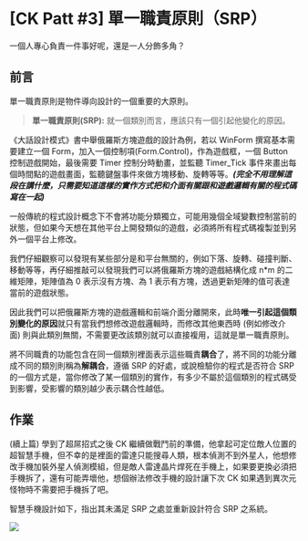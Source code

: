 [CK Patt #3] 單一職責原則（SRP）
===
一個人專心負責一件事好呢，還是一人分飾多角？

前言
---
單一職責原則是物件導向設計的一個重要的大原則。

> **單一職責原則(SRP):** 就一個類別而言，應該只有一個引起他變化的原因。

《大話設計模式》書中舉俄羅斯方塊遊戲的設計為例，若以 WinForm 撰寫基本需要建立一個 Form，加入一個控制項(Form.Control)，作為遊戲框，一個 Button 控制遊戲開始，最後需要 Timer 控制分時動畫，並監聽 Timer_Tick 事件來畫出每個時間點的遊戲畫面，監聽鍵盤事件來做方塊移動、旋轉等等。***(完全不用理解這段在講什麼，只需要知道這樣的實作方式把和介面有關跟和遊戲邏輯有關的程式碼寫在一起)***

一般傳統的程式設計概念下不會將功能分類獨立，可能用幾個全域變數控制當前的狀態，但如果今天想在其他平台上開發類似的遊戲，必須將所有程式碼複製並到另外一個平台上修改。

我們仔細觀察可以發現有某些部分是和平台無關的，例如下落、旋轉、碰撞判斷、移動等等，再仔細推敲可以發現我們可以將俄羅斯方塊的遊戲結構化成 n\*m 的二維矩陣，矩陣值為 0 表示沒有方塊、為 1 表示有方塊，透過更新矩陣的值可表達當前的遊戲狀態。

因此我們可以把俄羅斯方塊的遊戲邏輯和前端介面分離開來，此時**唯一引起這個類別變化的原因**就只有當我們想修改遊戲邏輯時，而修改其他東西時 (例如修改介面) 則與此類別無關，不需要更改該類別就可以直接複用，這就是單一職責原則。

將不同職責的功能包含在同一個類別裡面表示這些職責**耦合**了，將不同的功能分離成不同的類別則稱為**解耦合**，遵循 SRP 的好處，或說檢驗你的程式是否符合 SRP 的一個方式是，當你修改了某一個類別的實作，有多少不屬於這個類別的程式碼受到影響，受影響的類別越少表示耦合性越低。

作業
---
(續上篇) 學到了超屌招式之後 CK 繼續做戰鬥前的準備，他拿起可定位敵人位置的超智慧手機，但不幸的是裡面的雷達只能搜尋人類，根本偵測不到外星人，他想修改手機加裝外星人偵測模組，但是敵人雷達晶片焊死在手機上，如果要更換必須把手機拆了，還有可能弄壞他，想個辦法修改手機的設計讓下次 CK 如果遇到異次元怪物時不需要把手機拆了吧。

智慧手機設計如下，指出其未滿足 SRP 之處並重新設計符合 SRP 之系統。

![](https://i.imgur.com/2L8mDMy.png)